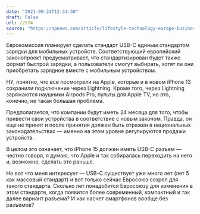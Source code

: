 ```yaml
---
date: "2021-09-24T12:34:30"
draft: False
url: /2574
source: "https://apnews.com/article/lifestyle-technology-europe-business-smartphones-6c5089a53e67e5f4236294e872005e00"
---
```


Еврокомиссия планирует сделать стандарт USB-C единым стандартом зарядки для мобильных устройств. Соответствующий европейский законопроект предусматривает, что стандартизирован будет также формат быстрой зарядки, а пользователи смогут выбирать, хотят ли они приобретать зарядное вместе с мобильным устройством. 

НУ, понятно, что все посмотрели на Apple, которые и в новом iPhone 13 сохранили подключение через Lightning. Кроме того, через Lightning заряжаются наушники Airpods Pro, пульты для Apple TV, но это, конечно, не такая большая проблема. 

Предполагается, что компании будут иметь 24 месяца для того, чтобы привести свои устройства в соответствие с новым законом. Правда, он еще не принят и после принятия должен быть отражен в национальных законодательствах — именно на этом уровне регулируются продажи устройств.

В целом это означает, что iPhone 15 должен иметь USB-C разъем — честно говоря, я думаю, что Apple и так собиралась переходить на него и, возможно, сделать это раньше. 

Но вот что меня интересует — USB-C существует уже много лет (лет 5 как массовый стандарт) и вот только сейчас Евросоюз созрел для такого стандарта. Сколько лет понадобится Евросоюзу для изменения в этом стандарте, когда появится более современный, компактный и так далее вариант разъема? И как насчет смартфонов вообще без разъемов?
